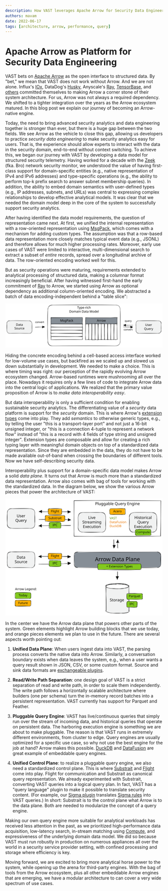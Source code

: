 ```yaml
---
description: How VAST leverages Apache Arrow for Security Data Engineering
authors: mavam
date: 2022-06-17
tags: [architecture, arrow, performance, query]
---
```


# Apache Arrow as Platform for Security Data Engineering

VAST bets on [Apache Arrow][arrow] as the open interface to structured data. By
"bet," we mean that VAST does not work without Arrow. And we are not alone.
Influx's [IOx][iox], DataDog's [Husky][husky], Anyscale's [Ray][ray],
[TensorBase][tensorbase], and [others][arrow-projects] committed themselves to
making Arrow a corner stone of their system architecture. For us, Arrow was not
always a required dependency. We shifted to a tighter integration over the years
as the Arrow ecosystem matured. In this blog post we explain our journey of
becoming an Arrow-native engine.

[arrow]: https://arrow.apache.org
[iox]: https://github.com/influxdata/influxdb_iox
[husky]: https://www.datadoghq.com/blog/engineering/introducing-husky/
[ray]: https://github.com/ray-project/ray
[tensorbase]: https://github.com/tensorbase/tensorbase
[arrow-projects]: https://arrow.apache.org/powered_by/

<!--truncate-->

Today, the need to bring advanced security analytics and data engineering
together is stronger than ever, but there is a huge gap between the two fields.
We see Arrow as the vehicle to close this gap, allowing us developers to
practice *security data engineering* to make security analytics easy for users.
That is, the experience should allow experts to interact with the data in the
security domain, end-to-end without context switching. To achieve this, we began
our journey with VAST by developing a data model for structured security
telemetry. Having worked for a decade with the [Zeek][zeek] (fka. Bro) network
security monitor, we understood the value of having first-class support for
domain-specific entities (e.g., native representation of IPv4 and IPv6
addresses) and type-specific operations (e.g., the ability to perform top-k
prefix search to answer subnet membership queries). In addition, the ability to
embed domain semantics with user-defined types (e.g., IP addresses, subnets, and
URLs) was central to expressing complex relationships to develop effective
analytical models. It was clear that we needed the domain model deep in the core
of the system to successfully support security analytics.

After having identified the data model requirements, the question of
representation came next. At first, we unified the internal representation with
a row-oriented representation using [MsgPack][msgpack], which comes with a
mechanism for adding custom types. The assumption was that a row-based data
representation more closely matches typical event data (e.g., JSONL) and
therefore allows for much higher processing rates. Moreover, early use cases of
VAST were limited to interactive, multi-dimensional search to extract a subset
of *entire* records, spread over a longitudinal archive of data. The
row-oriented encoding worked well for this.

But as security operations were maturing, requirements extended to analytical
processing of structured data, making a columnar format increasingly beneficial.
After having witnessed first-hand the early commitment of [Ray][ray] to Arrow,
we started using Arrow as optional dependency as additional column-oriented
encoding. We abstracted a batch of data encoding-independent behind a "table
slice":

![MsgPack & Arrow](msgpack-arrow.excalidraw.svg)

Hiding the concrete encoding behind a cell-based access interface worked for
low-volume use cases, but backfired as we scaled up and slowed us down
substantially in development. We needed to make a choice. This is where timing
was right: our perception of the rapidly evolving Arrow ecosystem changed.
Arrow-based runtimes were mushrooming all over the place. Nowadays it requires
only a few lines of code to integrate Arrow data into the central logic of
applications. We realized that the primary value proposition of Arrow is to
*make data interoperability easy*.

But data interoperability is only a sufficient condition for enabling
sustainable security analytics. The differentiating value of a *security* data
platform is support for the *security* domain. This is where Arrow's [extension
types][extension-types] come into play. They add *semantics* to otherwise
generic types, e.g., by telling the user "this is a transport-layer port" and
not just a 16-bit unsigned integer, or "this is a connection 4-tuple to
represent a network flow" instead of "this is a record with 4 fields of type
string and unsigned integer". Extension types are composable and allow for
creating a rich typing layer with meaningful domain objects on top of a
standardized data representation. Since they are embedded in the data, they do
not have to be made available out-of-band when crossing the boundaries of
different tools. Now we have self-describing security data.

Interoperability plus support for a domain-specific data model makes Arrow a
solid *data plane*. It turns out that Arrow is much more than a standardized
data representation. Arrow also comes with bag of tools for working with the
standardized data. In the diagram below, we show the various Arrow pieces that
power the architecture of VAST:

![Arrow Data Plane](arrow-data-plane.excalidraw.svg)

In the center we have the Arrow data plane that powers other parts of the
system. Green elements highlight Arrow building blocks that we use today, and
orange pieces elements we plan to use in the future. There are several aspects
worth pointing out:

1. **Unified Data Plane**: When users ingest data into VAST, the
   parsing process converts the native data into Arrow. Similarly, a
   conversation boundary exists when data leaves the system, e.g., when a user
   wants a query result shown in JSON, CSV, or some custom format. Source and
   sink data formats are [exchangeable
   plugins](/VAST%20v3.0/understand/architecture/plugins).

2. **Read/Write Path Separation**: one design goal of VAST is a strict
   separation of read and write path, in order to scale them independently. The
   write path follows a horizontally scalable architecture where builders (one per
   schema) turn the in-memory record batches into a persistent representation.
   VAST currently has support for Parquet and Feather.

3. **Pluggable Query Engine**: VAST has live/continuous queries that simply run
   over the stream of incoming data, and historical queries that operate on
   persistent data. The harboring execution engine is something we are about to
   make pluggable. The reason is that VAST runs in extremely different
   environments, from cluster to edge. Query engines are usually optimized for a
   specific use case, so why not use the best engine for the job at hand? Arrow
   makes this possible. [DuckDB][duckdb] and [DataFusion][datafusion] are great
   example of embeddable query engines.

4. **Unified Control Plane**: to realize a pluggable query engine, we also need
   a standardized control plane. This is where [Substrait][substrait] and
   [Flight][flight] come into play. Flight for communication and Substrait as
   canonical query representation. We already experimented with Substrait,
   converting VAST queries into a logical query plan. In fact, VAST has a "query
   language" plugin to make it possible to translate security content. (For
   example, our [Sigma plugin][sigma-plugin] translates [Sigma rules][sigma]
   into VAST queries.) In short: Substrait is to the control plane what Arrow is
   to the data plane. Both are needed to modularize the concept of a query
   engine.

Making our own query engine more suitable for analytical workloads has
received less attention in the past, as we prioritized high-performance data
acquisition, low-latency search, in-stream matching using [Compute][compute],
and expressiveness of the underlying domain data model. We did so because VAST
must run robustly in production on numerous appliances all over the world in a
security service provider setting, with confined processing and storage where
efficiency is key.

Moving forward, we are excited to bring more analytical horse power to the
system, while opening up the arena for third-party engines. With the bag of
tools from the Arrow ecosystem, plus all other embeddable Arrow engines that are
emerging, we have a modular architecture to can cover a very wide spectrum of
use cases.

[compute]: https://arrow.apache.org/VAST%20v3.0/cpp/compute.html
[extension-types]: https://arrow.apache.org/VAST%20v3.0/format/Columnar.html#extension-types
[flight]: https://arrow.apache.org/VAST%20v3.0/format/Flight.html
[substrait]: https://substrait.io/
[datafusion]: https://arrow.apache.org/datafusion/
[msgpack]: https://msgpack.org/index.html
[duckdb]: https://duckdb.org/
[sigma]: https://github.com/SigmaHQ/sigma
[sigma-plugin]: /VAST%20v3.0/understand/language/frontends/sigma
[zeek]: https://zeek.org
